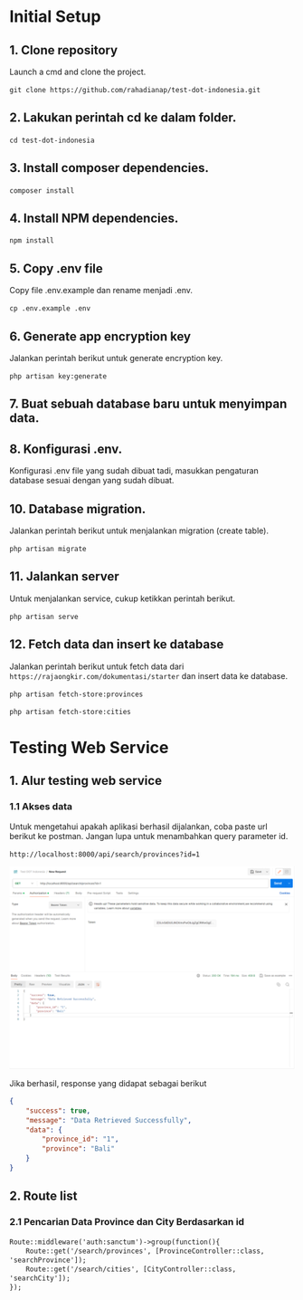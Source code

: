 # Initial Setup

## 1. Clone repository
Launch a cmd and clone the project.

`git clone https://github.com/rahadianap/test-dot-indonesia.git`

## 2. Lakukan perintah cd ke dalam folder.

`cd test-dot-indonesia`

## 3. Install composer dependencies.

`composer install`

## 4. Install NPM dependencies.

`npm install`

## 5. Copy .env file
Copy file .env.example dan rename menjadi .env.

`cp .env.example .env`

## 6. Generate app encryption key
Jalankan perintah berikut untuk generate encryption key.

`php artisan key:generate`

## 7. Buat sebuah database baru untuk menyimpan data.

## 8. Konfigurasi .env.
Konfigurasi .env file yang sudah dibuat tadi, masukkan pengaturan database sesuai dengan yang sudah dibuat.

## 10. Database migration.
Jalankan perintah berikut untuk menjalankan migration (create table).

`php artisan migrate`

## 11. Jalankan server
Untuk menjalankan service, cukup ketikkan perintah berikut.

`php artisan serve`

## 12. Fetch data dan insert ke database
Jalankan perintah berikut untuk fetch data dari `https://rajaongkir.com/dokumentasi/starter` dan insert data ke database.

`php artisan fetch-store:provinces`

`php artisan fetch-store:cities`

# Testing Web Service

## 1. Alur testing web service

### 1.1 Akses data
Untuk mengetahui apakah aplikasi berhasil dijalankan, coba paste url berikut ke postman. Jangan lupa untuk menambahkan query parameter id.

`http://localhost:8000/api/search/provinces?id=1`

![alt text](https://github.com/rahadianap/test-dot-indonesia/blob/sprint1/Screenshot.png?raw=true)

Jika berhasil, response yang didapat sebagai berikut

```json
{
    "success": true,
    "message": "Data Retrieved Successfully",
    "data": {
        "province_id": "1",
        "province": "Bali"
    }
}
```

## 2. Route list
### 2.1 Pencarian Data Province dan City Berdasarkan id
```
Route::middleware('auth:sanctum')->group(function(){
    Route::get('/search/provinces', [ProvinceController::class, 'searchProvince']);
    Route::get('/search/cities', [CityController::class, 'searchCity']);
});
```
